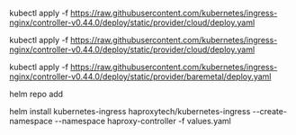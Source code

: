 kubectl apply -f https://raw.githubusercontent.com/kubernetes/ingress-nginx/controller-v0.44.0/deploy/static/provider/cloud/deploy.yaml

kubectl apply -f https://raw.githubusercontent.com/kubernetes/ingress-nginx/controller-v0.44.0/deploy/static/provider/cloud/deploy.yaml

kubectl apply -f https://raw.githubusercontent.com/kubernetes/ingress-nginx/controller-v0.44.0/deploy/static/provider/baremetal/deploy.yaml

helm repo add

helm install kubernetes-ingress haproxytech/kubernetes-ingress     --create-namespace     --namespace haproxy-controller -f values.yaml